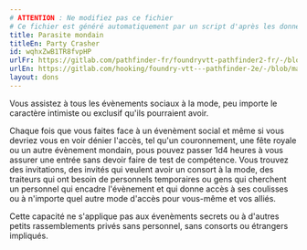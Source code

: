 ```yaml
---
# ATTENTION : Ne modifiez pas ce fichier
# Ce fichier est généré automatiquement par un script d'après les données du module Foundry VTT officiel et de sa traduction
title: Parasite mondain
titleEn: Party Crasher
id: wqhxZwB1TR8fvpHP
urlFr: https://gitlab.com/pathfinder-fr/foundryvtt-pathfinder2-fr/-/blob/master/data/feats/wqhxZwB1TR8fvpHP.htm
urlEn: https://gitlab.com/hooking/foundry-vtt---pathfinder-2e/-/blob/master/packs/data/feats.db/party-crasher.json
layout: dons
---
```

Vous assistez à tous les évènements sociaux à la mode, peu importe le caractère intimiste ou exclusif qu'ils pourraient avoir.

Chaque fois que vous faites face à un évenèment social et même si vous devriez vous en voir dénier l'accès, tel qu'un couronnement, une fête royale ou un autre évènement mondain, pous pouvez passer 1d4 heures à vous assurer une entrée sans devoir faire de test de compétence. Vous trouvez des invitations, des invités qui veulent avoir un consort à la mode, des traiteurs qui ont besoin de personnels temporaires ou gens qui cherchent un personnel qui encadre l'évènement et qui donne accès à ses coulisses ou à n'importe quel autre mode d'accès pour vous-même et vos alliés.

Cette capacité ne s'applique pas aux évenèments secrets ou à d'autres petits rassemblements privés sans personnel, sans consorts ou étrangers impliqués.
